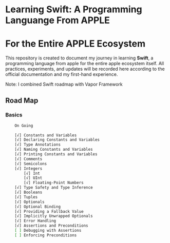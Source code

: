 # Learning Swift: A Programming Languange From APPLE

# For the Entire APPLE Ecosystem

This repository is created to document my journey in learning **Swift**, a programming language from apple for the entire apple ecosystem itself. All practices, experiments, and updates will be recorded here according to the official documentation and my first-hand experience.

Note: I combined Swift roadmap with Vapor Framework

## Road Map

### Basics
```bash
    On Going
    
    [√] Constants and Variables
    [√] Declaring Constants and Variables
    [√] Type Annotations
    [√] Naming Constants and Variables
    [√] Printing Constants and Variables
    [√] Comments
    [√] Semicolons
    [√] Integers
        [√] Int
        [√] UInt
        [√] Floating-Point Numbers
    [√] Type Safety and Type Inference
    [√] Booleans
    [√] Tuples
    [√] Optionals
    [√] Optional Binding
    [√] Providing a Fallback Value
    [√] Implicitly Unwrapped Optionals
    [√] Error Handling
    [√] Assertions and Preconditions
    [ ] Debugging with Assertions
    [ ] Enforcing Preconditions
```
